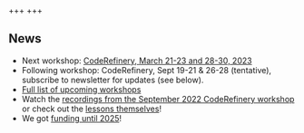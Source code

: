 +++
+++

## News

- Next workshop: [CodeRefinery, March 21-23 and 28-30, 2023](https://coderefinery.github.io/2023-03-21-workshop/)
- Following workshop: CodeRefinery, Sept 19-21 & 26-28 (tentative),
  subscribe to newsletter for updates (see below).
- [Full list of upcoming workshops](@/workshops/upcoming.md)
- Watch the [recordings from the September 2022 CodeRefinery workshop](https://www.youtube.com/watch?v=GHlF1nGfz7g&list=PLpLblYHCzJACqaFsfQiCWp0Wqy6qG4iau) or check out the [lessons themselves](https://coderefinery.github.io/2022-09-20-workshop/schedule/)!
- We got [funding until 2025](https://neic.no/news/2021/10/01/2021-open-call-results/)!
